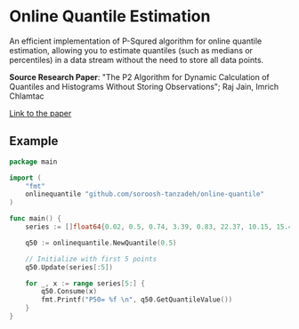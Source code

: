 # Online Quantile Estimation
An efficient implementation of P-Squred algorithm for online quantile estimation, allowing you to estimate quantiles (such as medians or percentiles) in a data stream without the need to store all data points.

**Source Research Paper**: "The P2 Algorithm for Dynamic Calculation of Quantiles and Histograms Without Storing Observations"; Raj Jain, Imrich Chlamtac

[Link to the paper](https://www.cse.wustl.edu/~jain/papers/ftp/psqr.pdf)

## Example
```Go
package main

import (
	"fmt"
	onlinequantile "github.com/soroosh-tanzadeh/online-quantile"
)

func main() {
	series := []float64{0.02, 0.5, 0.74, 3.39, 0.83, 22.37, 10.15, 15.43, 38.62, 15.92, 34.60, 10.28, 1.47, 0.40, 0.05, 1.39, 0.27, 0.42, 0.09, 11.37}

	q50 := onlinequantile.NewQuantile(0.5)

	// Initialize with first 5 points
	q50.Update(series[:5])

	for _, x := range series[5:] {
		q50.Consume(x)
		fmt.Printf("P50= %f \n", q50.GetQuantileValue())
	}
}
```
